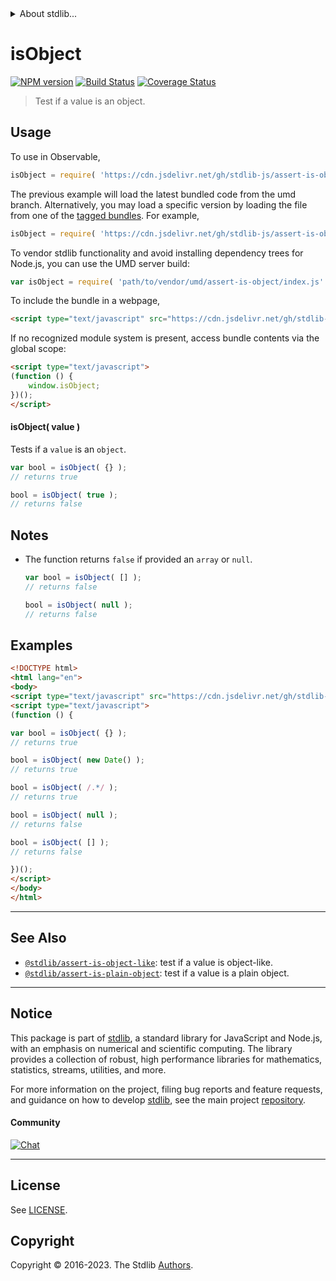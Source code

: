 <!--

@license Apache-2.0

Copyright (c) 2018 The Stdlib Authors.

Licensed under the Apache License, Version 2.0 (the "License");
you may not use this file except in compliance with the License.
You may obtain a copy of the License at

   http://www.apache.org/licenses/LICENSE-2.0

Unless required by applicable law or agreed to in writing, software
distributed under the License is distributed on an "AS IS" BASIS,
WITHOUT WARRANTIES OR CONDITIONS OF ANY KIND, either express or implied.
See the License for the specific language governing permissions and
limitations under the License.

-->


<details>
  <summary>
    About stdlib...
  </summary>
  <p>We believe in a future in which the web is a preferred environment for numerical computation. To help realize this future, we've built stdlib. stdlib is a standard library, with an emphasis on numerical and scientific computation, written in JavaScript (and C) for execution in browsers and in Node.js.</p>
  <p>The library is fully decomposable, being architected in such a way that you can swap out and mix and match APIs and functionality to cater to your exact preferences and use cases.</p>
  <p>When you use stdlib, you can be absolutely certain that you are using the most thorough, rigorous, well-written, studied, documented, tested, measured, and high-quality code out there.</p>
  <p>To join us in bringing numerical computing to the web, get started by checking us out on <a href="https://github.com/stdlib-js/stdlib">GitHub</a>, and please consider <a href="https://opencollective.com/stdlib">financially supporting stdlib</a>. We greatly appreciate your continued support!</p>
</details>

# isObject

[![NPM version][npm-image]][npm-url] [![Build Status][test-image]][test-url] [![Coverage Status][coverage-image]][coverage-url] <!-- [![dependencies][dependencies-image]][dependencies-url] -->

> Test if a value is an object.



<section class="usage">

## Usage

To use in Observable,

```javascript
isObject = require( 'https://cdn.jsdelivr.net/gh/stdlib-js/assert-is-object@umd/browser.js' )
```
The previous example will load the latest bundled code from the umd branch. Alternatively, you may load a specific version by loading the file from one of the [tagged bundles](https://github.com/stdlib-js/assert-is-object/tags). For example,

```javascript
isObject = require( 'https://cdn.jsdelivr.net/gh/stdlib-js/assert-is-object@v0.1.1-umd/browser.js' )
```

To vendor stdlib functionality and avoid installing dependency trees for Node.js, you can use the UMD server build:

```javascript
var isObject = require( 'path/to/vendor/umd/assert-is-object/index.js' )
```

To include the bundle in a webpage,

```html
<script type="text/javascript" src="https://cdn.jsdelivr.net/gh/stdlib-js/assert-is-object@umd/browser.js"></script>
```

If no recognized module system is present, access bundle contents via the global scope:

```html
<script type="text/javascript">
(function () {
    window.isObject;
})();
</script>
```

#### isObject( value )

Tests if a `value` is an `object`.

```javascript
var bool = isObject( {} );
// returns true

bool = isObject( true );
// returns false
```

</section>

<!-- /.usage -->

<section class="notes">

## Notes

-   The function returns `false` if provided an `array` or `null`.

    ```javascript
    var bool = isObject( [] );
    // returns false

    bool = isObject( null );
    // returns false
    ```

</section>

<!-- /.notes -->

<section class="examples">

## Examples

<!-- eslint no-undef: "error" -->

```html
<!DOCTYPE html>
<html lang="en">
<body>
<script type="text/javascript" src="https://cdn.jsdelivr.net/gh/stdlib-js/assert-is-object@umd/browser.js"></script>
<script type="text/javascript">
(function () {

var bool = isObject( {} );
// returns true

bool = isObject( new Date() );
// returns true

bool = isObject( /.*/ );
// returns true

bool = isObject( null );
// returns false

bool = isObject( [] );
// returns false

})();
</script>
</body>
</html>
```

</section>

<!-- /.examples -->

<!-- Section for related `stdlib` packages. Do not manually edit this section, as it is automatically populated. -->

<section class="related">

* * *

## See Also

-   <span class="package-name">[`@stdlib/assert-is-object-like`][@stdlib/assert/is-object-like]</span><span class="delimiter">: </span><span class="description">test if a value is object-like.</span>
-   <span class="package-name">[`@stdlib/assert-is-plain-object`][@stdlib/assert/is-plain-object]</span><span class="delimiter">: </span><span class="description">test if a value is a plain object.</span>

</section>

<!-- /.related -->

<!-- Section for all links. Make sure to keep an empty line after the `section` element and another before the `/section` close. -->


<section class="main-repo" >

* * *

## Notice

This package is part of [stdlib][stdlib], a standard library for JavaScript and Node.js, with an emphasis on numerical and scientific computing. The library provides a collection of robust, high performance libraries for mathematics, statistics, streams, utilities, and more.

For more information on the project, filing bug reports and feature requests, and guidance on how to develop [stdlib][stdlib], see the main project [repository][stdlib].

#### Community

[![Chat][chat-image]][chat-url]

---

## License

See [LICENSE][stdlib-license].


## Copyright

Copyright &copy; 2016-2023. The Stdlib [Authors][stdlib-authors].

</section>

<!-- /.stdlib -->

<!-- Section for all links. Make sure to keep an empty line after the `section` element and another before the `/section` close. -->

<section class="links">

[npm-image]: http://img.shields.io/npm/v/@stdlib/assert-is-object.svg
[npm-url]: https://npmjs.org/package/@stdlib/assert-is-object

[test-image]: https://github.com/stdlib-js/assert-is-object/actions/workflows/test.yml/badge.svg?branch=v0.1.1
[test-url]: https://github.com/stdlib-js/assert-is-object/actions/workflows/test.yml?query=branch:v0.1.1

[coverage-image]: https://img.shields.io/codecov/c/github/stdlib-js/assert-is-object/main.svg
[coverage-url]: https://codecov.io/github/stdlib-js/assert-is-object?branch=main

<!--

[dependencies-image]: https://img.shields.io/david/stdlib-js/assert-is-object.svg
[dependencies-url]: https://david-dm.org/stdlib-js/assert-is-object/main

-->

[chat-image]: https://img.shields.io/gitter/room/stdlib-js/stdlib.svg
[chat-url]: https://app.gitter.im/#/room/#stdlib-js_stdlib:gitter.im

[stdlib]: https://github.com/stdlib-js/stdlib

[stdlib-authors]: https://github.com/stdlib-js/stdlib/graphs/contributors

[umd]: https://github.com/umdjs/umd
[es-module]: https://developer.mozilla.org/en-US/docs/Web/JavaScript/Guide/Modules

[deno-url]: https://github.com/stdlib-js/assert-is-object/tree/deno
[umd-url]: https://github.com/stdlib-js/assert-is-object/tree/umd
[esm-url]: https://github.com/stdlib-js/assert-is-object/tree/esm
[branches-url]: https://github.com/stdlib-js/assert-is-object/blob/main/branches.md

[stdlib-license]: https://raw.githubusercontent.com/stdlib-js/assert-is-object/main/LICENSE

<!-- <related-links> -->

[@stdlib/assert/is-object-like]: https://github.com/stdlib-js/assert-is-object-like/tree/umd

[@stdlib/assert/is-plain-object]: https://github.com/stdlib-js/assert-is-plain-object/tree/umd

<!-- </related-links> -->

</section>

<!-- /.links -->
